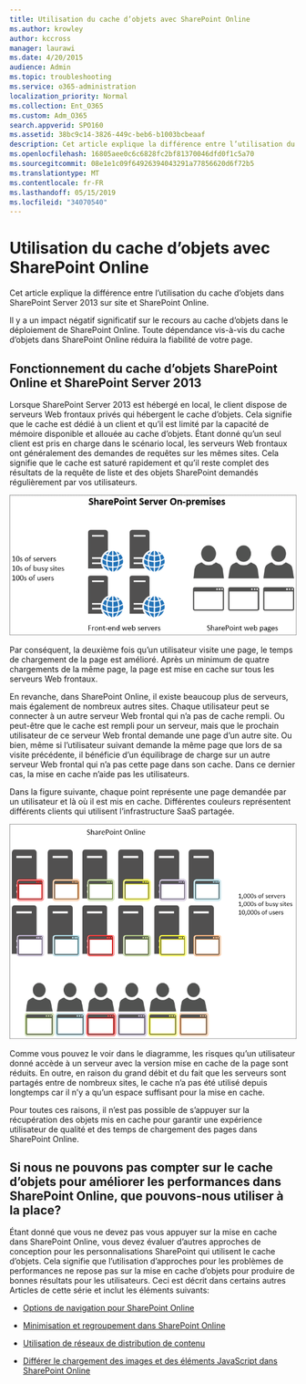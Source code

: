 ```yaml
---
title: Utilisation du cache d’objets avec SharePoint Online
ms.author: krowley
author: kccross
manager: laurawi
ms.date: 4/20/2015
audience: Admin
ms.topic: troubleshooting
ms.service: o365-administration
localization_priority: Normal
ms.collection: Ent_O365
ms.custom: Adm_O365
search.appverid: SPO160
ms.assetid: 38bc9c14-3826-449c-beb6-b1003bcbeaaf
description: Cet article explique la différence entre l’utilisation du cache d’objets dans SharePoint Server 2013 sur site et SharePoint Online.
ms.openlocfilehash: 16805aee0c6c6828fc2bf81370046dfd0f1c5a70
ms.sourcegitcommit: 08e1e1c09f64926394043291a77856620d6f72b5
ms.translationtype: MT
ms.contentlocale: fr-FR
ms.lasthandoff: 05/15/2019
ms.locfileid: "34070540"
---
```

# <a name="using-the-object-cache-with-sharepoint-online"></a>Utilisation du cache d’objets avec SharePoint Online

Cet article explique la différence entre l’utilisation du cache d’objets dans SharePoint Server 2013 sur site et SharePoint Online.
  
Il y a un impact négatif significatif sur le recours au cache d’objets dans le déploiement de SharePoint Online. Toute dépendance vis-à-vis du cache d’objets dans SharePoint Online réduira la fiabilité de votre page. 
  
## <a name="how-the-sharepoint-online-and-sharepoint-server-2013-object-cache-works"></a>Fonctionnement du cache d’objets SharePoint Online et SharePoint Server 2013

Lorsque SharePoint Server 2013 est hébergé en local, le client dispose de serveurs Web frontaux privés qui hébergent le cache d’objets. Cela signifie que le cache est dédié à un client et qu’il est limité par la capacité de mémoire disponible et allouée au cache d’objets. Étant donné qu’un seul client est pris en charge dans le scénario local, les serveurs Web frontaux ont généralement des demandes de requêtes sur les mêmes sites. Cela signifie que le cache est saturé rapidement et qu’il reste complet des résultats de la requête de liste et des objets SharePoint demandés régulièrement par vos utilisateurs.
  
![Affiche le trafic et la charge vers les serveurs web frontaux locaux](media/a0d38b36-4909-4abb-8d4e-4930814bb3de.png)
  
Par conséquent, la deuxième fois qu’un utilisateur visite une page, le temps de chargement de la page est amélioré. Après un minimum de quatre chargements de la même page, la page est mise en cache sur tous les serveurs Web frontaux.
  
En revanche, dans SharePoint Online, il existe beaucoup plus de serveurs, mais également de nombreux autres sites. Chaque utilisateur peut se connecter à un autre serveur Web frontal qui n’a pas de cache rempli. Ou peut-être que le cache est rempli pour un serveur, mais que le prochain utilisateur de ce serveur Web frontal demande une page d’un autre site. Ou bien, même si l’utilisateur suivant demande la même page que lors de sa visite précédente, il bénéficie d’un équilibrage de charge sur un autre serveur Web frontal qui n’a pas cette page dans son cache. Dans ce dernier cas, la mise en cache n’aide pas les utilisateurs.
  
Dans la figure suivante, chaque point représente une page demandée par un utilisateur et là où il est mis en cache. Différentes couleurs représentent différents clients qui utilisent l’infrastructure SaaS partagée.
  
![Affiche les résultats de la mise en cache d’objets dans SharePoint Online](media/25d04011-ef83-4cb7-9e04-a6ed490f63c3.png)
  
Comme vous pouvez le voir dans le diagramme, les risques qu’un utilisateur donné accède à un serveur avec la version mise en cache de la page sont réduits. En outre, en raison du grand débit et du fait que les serveurs sont partagés entre de nombreux sites, le cache n’a pas été utilisé depuis longtemps car il n’y a qu’un espace suffisant pour la mise en cache.
  
Pour toutes ces raisons, il n’est pas possible de s’appuyer sur la récupération des objets mis en cache pour garantir une expérience utilisateur de qualité et des temps de chargement des pages dans SharePoint Online.
  
## <a name="if-we-cant-rely-on-the-object-cache-to-improve-performance-in-sharepoint-online-what-do-we-use-instead"></a>Si nous ne pouvons pas compter sur le cache d’objets pour améliorer les performances dans SharePoint Online, que pouvons-nous utiliser à la place?

Étant donné que vous ne devez pas vous appuyer sur la mise en cache dans SharePoint Online, vous devez évaluer d’autres approches de conception pour les personnalisations SharePoint qui utilisent le cache d’objets. Cela signifie que l’utilisation d’approches pour les problèmes de performances ne repose pas sur la mise en cache d’objets pour produire de bonnes résultats pour les utilisateurs. Ceci est décrit dans certains autres Articles de cette série et inclut les éléments suivants:
  
- [Options de navigation pour SharePoint Online](navigation-options-for-sharepoint-online.md)
    
- [Minimisation et regroupement dans SharePoint Online](minification-and-bundling-in-sharepoint-online.md)
    
- [Utilisation de réseaux de distribution de contenu](using-content-delivery-networks-with-sharepoint-online.md)
    
- [Différer le chargement des images et des éléments JavaScript dans SharePoint Online](delay-loading-images-and-javascript-in-sharepoint-online.md)
    

